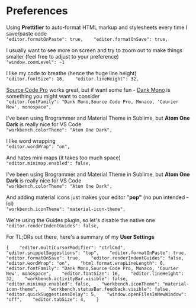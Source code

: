 # Preferences

Using **Prettifier** to auto-format HTML markup and stylesheets every time I save/paste code  
`"editor.formatOnPaste": true,   
"editor.formatOnSave": true,` 

I usually want to see more on screen and try to zoom out to make things smaller \(feel free to adjust to your preference\)  
`"window.zoomLevel": -1` 

I like my code to breathe \(hence the huge line height\)  
`"editor.fontSize": 16,   
"editor.lineHeight": 32,`

[Source Code Pro](https://fonts.google.com/specimen/Source+Code+Pro) works great, but if want some fun - [Dank Mono](https://dank.sh/) is something you might want to consider  
`"editor.fontFamily": "Dank Mono,Source Code Pro, Monaco, 'Courier New', monospace",`

I've been using Brogrammer and Material Theme in Sublime, but **Atom One Dark** is really nice for VS Code  
`"workbench.colorTheme": "Atom One Dark",`

I like word wrapping  
`"editor.wordWrap": "on",`

And hates mini maps \(it takes too much space\)  
`"editor.minimap.enabled": false,`

I've been using Brogrammer and Material Theme in Sublime, but **Atom One Dark** is really nice for VS Code  
`"workbench.colorTheme": "Atom One Dark",`

And adding material icons just makes your editor "**pop"** \(no pun intended - lol\)  
`"workbench.iconTheme": "material-icon-theme",`

We're using the Guides plugin, so let's disable the native one  
`"editor.renderIndentGuides": false,`

  
For TL;DRs out there, here's a summary of my **User Settings**

`{   
"editor.multiCursorModifier": "ctrlCmd",   
"editor.snippetSuggestions": "top",   
"editor.formatOnPaste": true,   
"editor.formatOnSave": true,   
"editor.renderIndentGuides": false,   
"editor.wordWrap": "on",   
"html.format.wrapLineLength": 0,   
"editor.fontFamily": "Dank Mono,Source Code Pro, Monaco, 'Courier New', monospace",   
"editor.fontSize": 16,   
"editor.lineHeight": 32,   
"workbench.activityBar.visible": false,   
"editor.minimap.enabled": false,   
"workbench.iconTheme": "material-icon-theme",   
"workbench.statusBar.feedback.visible": false,   
"editor.quickSuggestionsDelay": 5,   
"window.openFilesInNewWindow": "off",   
"editor.tabSize": 4,   
}`



